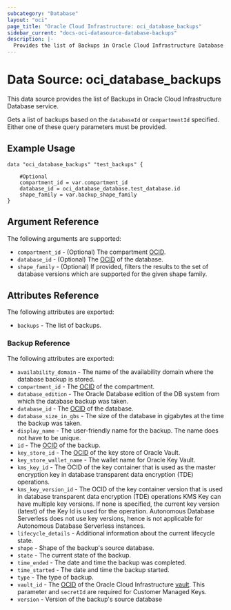 ```yaml
---
subcategory: "Database"
layout: "oci"
page_title: "Oracle Cloud Infrastructure: oci_database_backups"
sidebar_current: "docs-oci-datasource-database-backups"
description: |-
  Provides the list of Backups in Oracle Cloud Infrastructure Database service
---
```


# Data Source: oci_database_backups
This data source provides the list of Backups in Oracle Cloud Infrastructure Database service.

Gets a list of backups based on the `databaseId` or `compartmentId` specified. Either one of these query parameters must be provided.


## Example Usage

```hcl
data "oci_database_backups" "test_backups" {

	#Optional
	compartment_id = var.compartment_id
	database_id = oci_database_database.test_database.id
	shape_family = var.backup_shape_family
}
```

## Argument Reference

The following arguments are supported:

* `compartment_id` - (Optional) The compartment [OCID](https://docs.cloud.oracle.com/iaas/Content/General/Concepts/identifiers.htm).
* `database_id` - (Optional) The [OCID](https://docs.cloud.oracle.com/iaas/Content/General/Concepts/identifiers.htm) of the database.
* `shape_family` - (Optional) If provided, filters the results to the set of database versions which are supported for the given shape family.


## Attributes Reference

The following attributes are exported:

* `backups` - The list of backups.

### Backup Reference

The following attributes are exported:

* `availability_domain` - The name of the availability domain where the database backup is stored.
* `compartment_id` - The [OCID](https://docs.cloud.oracle.com/iaas/Content/General/Concepts/identifiers.htm) of the compartment.
* `database_edition` - The Oracle Database edition of the DB system from which the database backup was taken. 
* `database_id` - The [OCID](https://docs.cloud.oracle.com/iaas/Content/General/Concepts/identifiers.htm) of the database.
* `database_size_in_gbs` - The size of the database in gigabytes at the time the backup was taken. 
* `display_name` - The user-friendly name for the backup. The name does not have to be unique.
* `id` - The [OCID](https://docs.cloud.oracle.com/iaas/Content/General/Concepts/identifiers.htm) of the backup.
* `key_store_id` - The [OCID](https://docs.cloud.oracle.com/iaas/Content/General/Concepts/identifiers.htm) of the key store of Oracle Vault.
* `key_store_wallet_name` - The wallet name for Oracle Key Vault.
* `kms_key_id` - The OCID of the key container that is used as the master encryption key in database transparent data encryption (TDE) operations.
* `kms_key_version_id` - The OCID of the key container version that is used in database transparent data encryption (TDE) operations KMS Key can have multiple key versions. If none is specified, the current key version (latest) of the Key Id is used for the operation. Autonomous Database Serverless does not use key versions, hence is not applicable for Autonomous Database Serverless instances. 
* `lifecycle_details` - Additional information about the current lifecycle state.
* `shape` - Shape of the backup's source database.
* `state` - The current state of the backup.
* `time_ended` - The date and time the backup was completed.
* `time_started` - The date and time the backup started.
* `type` - The type of backup.
* `vault_id` - The [OCID](https://docs.cloud.oracle.com/iaas/Content/General/Concepts/identifiers.htm) of the Oracle Cloud Infrastructure [vault](https://docs.cloud.oracle.com/iaas/Content/KeyManagement/Concepts/keyoverview.htm#concepts). This parameter and `secretId` are required for Customer Managed Keys.
* `version` - Version of the backup's source database

